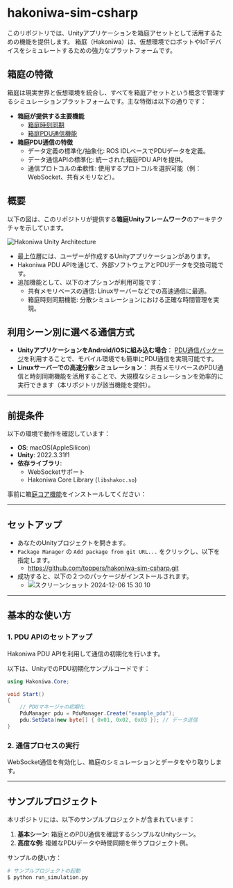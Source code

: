 # **hakoniwa-sim-csharp**

このリポジトリでは、Unityアプリケーションを箱庭アセットとして活用するための機能を提供します。
箱庭（Hakoniwa）は、仮想環境でロボットやIoTデバイスをシミュレートするための強力なプラットフォームです。

## 箱庭の特徴

箱庭は現実世界と仮想環境を統合し、すべてを箱庭アセットという概念で管理するシミュレーションプラットフォームです。主な特徴は以下の通りです：

- **箱庭が提供する主要機能**
  - [箱庭時刻同期](https://github.com/toppers/hakoniwa-core-cpp-client/tree/main/math)
  - [箱庭PDU通信機能](https://github.com/toppers/hakoniwa-core-cpp-client)
- **箱庭PDU通信の特徴**
  - データ定義の標準化/抽象化: ROS IDLベースでPDUデータを定義。
  - データ通信APIの標準化: 統一された箱庭PDU APIを提供。
  - 通信プロトコルの柔軟性: 使用するプロトコルを選択可能（例：WebSocket、共有メモリなど）。


## **概要**

以下の図は、このリポジトリが提供する**箱庭Unityフレームワーク**のアーキテクチャを示しています。

![Hakoniwa Unity Architecture](https://github.com/user-attachments/assets/8e95d5cc-e2e1-46ee-9b6a-455eb13d5dd3)

- 最上位層には、ユーザーが作成するUnityアプリケーションがあります。
- Hakoniwa PDU APIを通じて、外部ソフトウェアとPDUデータを交換可能です。
- 追加機能として、以下のオプションが利用可能です：
  - 共有メモリベースの通信: Linuxサーバーなどでの高速通信に最適。
  - 箱庭時刻同期機能: 分散シミュレーションにおける正確な時間管理を実現。

## **利用シーン別に選べる通信方式**

- **UnityアプリケーションをAndroid/iOSに組み込む場合**： [PDU通信パッケージ](https://github.com/toppers/hakoniwa-pdu-csharp)を利用することで、モバイル環境でも簡単にPDU通信を実現可能です。
- **Linuxサーバーでの高速分散シミュレーション**： 共有メモリベースのPDU通信と時刻同期機能を活用することで、大規模なシミュレーションを効率的に実行できます（本リポジトリが該当機能を提供）。

---

## **前提条件**

以下の環境で動作を確認しています：
- **OS**: macOS(AppleSilicon)
- **Unity**: 2022.3.31f1
- **依存ライブラリ**:
  - WebSocketサポート
  - Hakoniwa Core Library (`libshakoc.so`)

事前に箱[庭コア機能](https://github.com/toppers/hakoniwa-core-cpp-client)をインストールしてください：


---

## **セットアップ**

- あなたのUnityプロジェクトを開きます。
- `Package Manager` の `Add package from git URL...` をクリックし、以下を指定します。
  - https://github.com/toppers/hakoniwa-sim-csharp.git
- 成功すると、以下の２つのパッケージがインストールされます。
  - ![スクリーンショット 2024-12-06 15 30 10](https://github.com/user-attachments/assets/7aa75072-bb9f-405b-87cb-ff4141238219)


---

## **基本的な使い方**

### 1. **PDU APIのセットアップ**
Hakoniwa PDU APIを利用して通信の初期化を行います。

以下は、UnityでのPDU初期化サンプルコードです：
```csharp
using Hakoniwa.Core;

void Start()
{
    // PDUマネージャの初期化
    PduManager pdu = PduManager.Create("example_pdu");
    pdu.SetData(new byte[] { 0x01, 0x02, 0x03 }); // データ送信
}
```

### 2. **通信プロセスの実行**
WebSocket通信を有効化し、箱庭のシミュレーションとデータをやり取りします。

---

## **サンプルプロジェクト**
本リポジトリには、以下のサンプルプロジェクトが含まれています：
1. **基本シーン**: 箱庭とのPDU通信を確認するシンプルなUnityシーン。
2. **高度な例**: 複雑なPDUデータや時間同期を伴うプロジェクト例。

サンプルの使い方：
```bash
# サンプルプロジェクトの起動
$ python run_simulation.py
```
